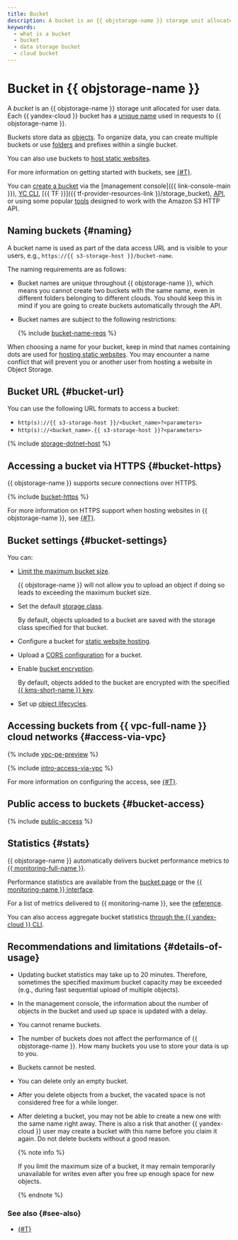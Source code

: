 ```yaml
---
title: Bucket
description: A bucket is an {{ objstorage-name }} storage unit allocated for user data. A bucket name is used as part of a URL to access data. Bucket names are unique across {{ yandex-cloud }}, i.e., you cannot create buckets with identical names even if the folders they reside in belong to different clouds. You should keep this in mind if you are going to create buckets automatically through the API.
keywords:
  - what is a bucket
  - bucket
  - data storage bucket
  - cloud bucket
---
```


# Bucket in {{ objstorage-name }}

A _bucket_ is an {{ objstorage-name }} storage unit allocated for user data. Each {{ yandex-cloud }} bucket has a [unique name](#naming) used in requests to {{ objstorage-name }}.

Buckets store data as [objects](./object.md). To organize data, you can create multiple buckets or use [folders](./object.md#folder) and prefixes within a single bucket.

You can also use buckets to [host static websites](./hosting.md).

For more information on getting started with buckets, see [{#T}](../quickstart.md).

You can [create a bucket](../operations/buckets/create.md) via the [management console]({{ link-console-main }}), [YC CLI](../../cli/quickstart.md), [{{ TF }}]({{ tf-provider-resources-link }}/storage_bucket), [API](../../api-design-guide/concepts/general.md), or using some popular [tools](../tools/index.md) designed to work with the Amazon S3 HTTP API.

## Naming buckets {#naming}

A bucket name is used as part of the data access URL and is visible to your users, e.g., `https://{{ s3-storage-host }}/bucket-name`.

The naming requirements are as follows:

- Bucket names are unique throughout {{ objstorage-name }}, which means you cannot create two buckets with the same name, even in different folders belonging to different clouds. You should keep this in mind if you are going to create buckets automatically through the API.
- Bucket names are subject to the following restrictions:

   {% include [bucket-name-reqs](../../_includes/bucket-name-reqs.md) %}

When choosing a name for your bucket, keep in mind that names containing dots are used for [hosting static websites](hosting.md). You may encounter a name conflict that will prevent you or another user from hosting a website in Object Storage.

## Bucket URL {#bucket-url}

You can use the following URL formats to access a bucket:


* `http(s)://{{ s3-storage-host }}/<bucket_name>?<parameters>`
* `http(s)://<bucket_name>.{{ s3-storage-host }}?<parameters>`


{% include [storage-dotnet-host](../_includes_service/storage-dotnet-host.md) %}


## Accessing a bucket via HTTPS {#bucket-https}

{{ objstorage-name }} supports secure connections over HTTPS.

{% include [bucket-https](../../_includes/storage/bucket-https.md) %}

For more information on HTTPS support when hosting websites in {{ objstorage-name }}, see [{#T}](./hosting.md).


## Bucket settings {#bucket-settings}

You can:

- [Limit the maximum bucket size](../operations/buckets/limit-max-volume.md).

    {{ objstorage-name }} will not allow you to upload an object if doing so leads to exceeding the maximum bucket size.

- Set the default [storage class](storage-class.md).

     By default, objects uploaded to a bucket are saved with the storage class specified for that bucket.

- Configure a bucket for [static website hosting](hosting.md).
- Upload a [CORS configuration](cors.md) for a bucket.
- Enable [bucket encryption](../operations/buckets/encrypt.md).

    By default, objects added to the bucket are encrypted with the specified [{{ kms-short-name }} key](../../kms/concepts/key.md).

- Set up [object lifecycles](lifecycles.md).


## Accessing buckets from {{ vpc-full-name }} cloud networks {#access-via-vpc}

{% include [vpc-pe-preview](../../_includes/vpc/pe-preview.md) %}

{% include [intro-access-via-vpc](../../_includes/storage/intro-access-via-vpc.md) %}

For more information on configuring the access, see [{#T}](../operations/buckets/access-via-vpc.md).


## Public access to buckets {#bucket-access}

{% include [public-access](../../_includes/storage/security/public-access.md) %}

## Statistics {#stats}

{{ objstorage-name }} automatically delivers bucket performance metrics to [{{ monitoring-full-name }}](../../monitoring/).

Performance statistics are available from the [bucket page](../operations/buckets/get-stats.md#storage-ui) or the [{{ monitoring-name }} interface](../operations/buckets/get-stats.md#monitoring).

For a list of metrics delivered to {{ monitoring-name }}, see the [reference](../metrics.md).

You can also access aggregate bucket statistics [through the {{ yandex-cloud }} CLI](../operations/buckets/get-info.md#get-statistics).

## Recommendations and limitations {#details-of-usage}

- Updating bucket statistics may take up to 20 minutes. Therefore, sometimes the specified maximum bucket capacity may be exceeded (e.g., during fast sequential upload of multiple objects).  
- In the management console, the information about the number of objects in the bucket and used up space is updated with a delay.
- You cannot rename buckets.
- The number of buckets does not affect the performance of {{ objstorage-name }}. How many buckets you use to store your data is up to you.
- Buckets cannot be nested.
- You can delete only an empty bucket.
- After you delete objects from a bucket, the vacated space is not considered free for a while longer.
- After deleting a bucket, you may not be able to create a new one with the same name right away. There is also a risk that another {{ yandex-cloud }} user may create a bucket with this name before you claim it again. Do not delete buckets without a good reason.

  {% note info %}

  If you limit the maximum size of a bucket, it may remain temporarily unavailable for writes even after you free up enough space for new objects.

  {% endnote %}


### See also {#see-also}

* [{#T}](../security/overview.md)
